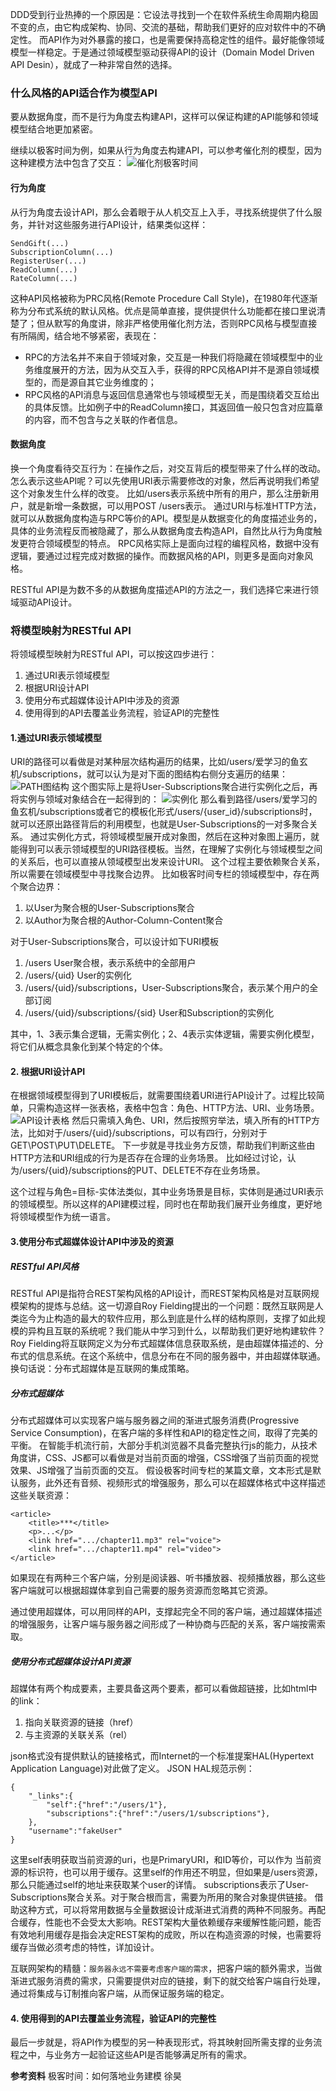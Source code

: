 
DDD受到行业热捧的一个原因是：它设法寻找到一个在软件系统生命周期内稳固不变的点，由它构成架构、协同、交流的基础，帮助我们更好的应对软件中的不确定性。
而API作为对外暴露的接口，也是需要保持高稳定性的组件。最好能像领域模型一样稳定。于是通过领域模型驱动获得API的设计（Domain Model Driven API Desin），就成了一种非常自然的选择。

### 什么风格的API适合作为模型API
要从数据角度，而不是行为角度去构建API，这样可以保证构建的API能够和领域模型结合地更加紧密。

继续以极客时间为例，如果从行为角度去构建API，可以参考催化剂的模型，因为这种建模方法中包含了交互：
![催化剂极客时间](./催化剂极客时间.png)

#### 行为角度
从行为角度去设计API，那么会着眼于从人机交互上入手，寻找系统提供了什么服务，并针对这些服务进行API设计，结果类似这样：
```
SendGift(...)
SubscriptionColumn(...)
RegisterUser(...)
ReadColumn(...)
RateColumn(...)
```
这种API风格被称为PRC风格(Remote Procedure Call Style)，在1980年代逐渐称为分布式系统的默认风格。优点是简单直接，提供提供什么功能都在接口里说清楚了；但从默写的角度讲，除非严格使用催化剂方法，否则RPC风格与模型直接有所隔阂，结合地不够紧密，表现在：
- RPC的方法名并不来自于领域对象，交互是一种我们将隐藏在领域模型中的业务维度展开的方法，因为从交互入手，获得的RPC风格API并不是源自领域模型的，而是源自其它业务维度的；
- RPC风格的API消息与返回信息通常也与领域模型无关，而是围绕着交互给出的具体反馈。比如例子中的ReadColumn接口，其返回值一般只包含对应篇章的内容，而不包含与之关联的作者信息。

#### 数据角度
换一个角度看待交互行为：在操作之后，对交互背后的模型带来了什么样的改动。
怎么表示这些API呢？可以先使用URI表示需要修改的对象，然后再说明我们希望这个对象发生什么样的改变。
比如/users表示系统中所有的用户，那么注册新用户，就是新增一条数据，可以用POST /users表示。
通过URI与标准HTTP方法，就可以从数据角度构造与RPC等价的API。模型是从数据变化的角度描述业务的，具体的业务流程反而被隐藏了，那么从数据角度去构造API，自然比从行为角度触发更符合领域模型的特点。
RPC风格实际上是面向过程的编程风格，数据中没有逻辑，要通过过程完成对数据的操作。而数据风格的API，则更多是面向对象风格。

RESTful API是为数不多的从数据角度描述API的方法之一，我们选择它来进行领域驱动API设计。

### 将模型映射为RESTful API
将领域模型映射为RESTful API，可以按这四步进行：
1. 通过URI表示领域模型
2. 根据URI设计API
3. 使用分布式超媒体设计API中涉及的资源
4. 使用得到的API去覆盖业务流程，验证API的完整性

#### 1.通过URI表示领域模型
URI的路径可以看做是对某种层次结构遍历的结果，比如/users/爱学习的鱼玄机/subscriptions，就可以认为是对下面的图结构右侧分支遍历的结果：
![PATH图结构](./PATH图结构.png)
这个图实际上是将User-Subscriptions聚合进行实例化之后，再将实例与领域对象结合在一起得到的：
![实例化](./实例化.png)
那么看到路径/users/爱学习的鱼玄机/subscriptions或者它的模板化形式/users/{user_id}/subscriptions时，就可以还原出路径背后的利用模型，也就是User-Subscriptions的一对多聚合关系。
通过实例化方式，将领域模型展开成对象图，然后在这种对象图上遍历，就能得到可以表示领域模型的URI路径模板。当然，在理解了实例化与领域模型之间的关系后，也可以直接从领域模型出发来设计URI。
这个过程主要依赖聚合关系，所以需要在领域模型中寻找聚合边界。
比如极客时间专栏的领域模型中，存在两个聚合边界：
1. 以User为聚合根的User-Subscriptions聚合
2. 以Author为聚合根的Author-Column-Content聚合

对于User-Subscriptions聚合，可以设计如下URI模板
1. /users User聚合根，表示系统中的全部用户
2. /users/{uid} User的实例化
3. /users/{uid}/subscriptions，User-Subscriptions聚合，表示某个用户的全部订阅
4. /users/{uid}/subscriptions/{sid} User和Subscription的实例化

其中，1、3表示集合逻辑，无需实例化；2、4表示实体逻辑，需要实例化模型，将它们从概念具象化到某个特定的个体。

#### 2. 根据URI设计API
在根据领域模型得到了URI模板后，就需要围绕着URI进行API设计了。过程比较简单，只需构造这样一张表格，表格中包含：角色、HTTP方法、URI、业务场景。
![API设计表格](./API设计表格.png)
然后只需填入角色、URI，然后按照穷举法，填入所有的HTTP方法，比如对于/users/{uid}/subscriptions，可以有四行，分别对于GET\POST\PUT\DELETE。
下一步就是寻找业务方反馈，帮助我们判断这些由HTTP方法和URI组成的行为是否存在合理的业务场景。
比如经过讨论，认为/users/{uid}/subscriptions的PUT、DELETE不存在业务场景。

这个过程与角色=目标-实体法类似，其中业务场景是目标，实体则是通过URI表示的领域模型。所以这样的API建模过程，同时也在帮助我们展开业务维度，更好地将领域模型作为统一语言。

#### 3.使用分布式超媒体设计API中涉及的资源
##### RESTful API风格
RESTful API是指符合REST架构风格的API设计，而REST架构风格是对互联网规模架构的提炼与总结。这一切源自Roy Fielding提出的一个问题：既然互联网是人类迄今为止构造的最大的软件应用，那么到底是什么样的结构原则，支撑了如此规模的异构且互联的系统呢？我们能从中学习到什么，以帮助我们更好地构建软件？
Roy Fielding将互联网定义为分布式超媒体信息获取系统，是由超媒体描述的、分布式的信息系统。在这个系统中，信息分布在不同的服务器中，并由超媒体联通。换句话说：分布式超媒体是互联网的集成策略。

##### 分布式超媒体
分布式超媒体可以实现客户端与服务器之间的渐进式服务消费(Progressive Service Consumption)，在客户端的多样性和API的稳定性之间，取得了完美的平衡。
在智能手机流行前，大部分手机浏览器不具备完整执行js的能力，从技术角度讲，CSS、JS都可以看做是对当前页面的增强，CSS增强了当前页面的视觉效果、JS增强了当前页面的交互。
假设极客时间专栏的某篇文章，文本形式是默认服务，此外还有音频、视频形式的增强服务，那么可以在超媒体格式中这样描述这些关联资源：
```
<article>
    <title>***</title>
    <p>...</p>
    <link href=".../chapter11.mp3" rel="voice">
    <link href=".../chapter11.mp4" rel="video">
</article>
```
如果现在有两种三个客户端，分别是阅读器、听书播放器、视频播放器，那么这些客户端就可以根据超媒体拿到自己需要的服务资源而忽略其它资源。

通过使用超媒体，可以用同样的API，支撑起完全不同的客户端，通过超媒体描述的增强服务，让客户端与服务器之间形成了一种协商与匹配的关系，客户端按需索取。

##### 使用分布式超媒体设计API资源
超媒体有两个构成要素，主要具备这两个要素，都可以看做超链接，比如html中的link：
1. 指向关联资源的链接（href）
2. 与主资源的关联关系（rel）

json格式没有提供默认的链接格式，而Internet的一个标准提案HAL(Hypertext Application Language)对此做了定义。
JSON HAL规范示例：
```
{
    "_links":{
        "self":{"href":"/users/1"},
        "subscriptions":{"href":"/users/1/subscriptions"},
    },
    "username":"fakeUser"
}
```
这里self表明获取当前资源的uri，也是PrimaryURI，和ID等价，可以作为 当前资源的标识符，也可以用于缓存。这里self的作用还不明显，但如果是/users资源，那么只能通过self的地址来获取某个user的详情。
subscriptions表示了User-Subscriptions聚合关系。对于聚合根而言，需要为所用的聚合对象提供链接。
借助这种方式，可以将常用数据与全量数据设计成渐进式消费的两种不同服务。再配合缓存，性能也不会受太大影响。REST架构大量依赖缓存来缓解性能问题，能否有效地利用缓存是指会决定REST架构的成败，所以在构造资源的时候，也需要将缓存当做必须考虑的特性，详加设计。

互联网架构的精髓：`服务器永远不需要考虑客户端的需求`，把客户端的额外需求，当做渐进式服务消费的需求，只需要提供对应的链接，剩下的就交给客户端自行处理，通过将集成与订制推向客户端，从而保证服务端的稳定。

#### 4. 使用得到的API去覆盖业务流程，验证API的完整性
最后一步就是，将API作为模型的另一种表现形式，将其映射回所需支撑的业务流程之中，与业务方一起验证这些API是否能够满足所有的需求。


**参考资料**
极客时间：如何落地业务建模 徐昊